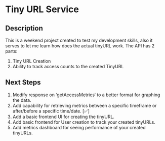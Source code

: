 # Tiny URL Service

## Description

This is a weekend project created to test my development skills, also it serves to let me learn how does the actual tinyURL work.  The API has 2 parts:

1. Tiny URL Creation
2. Ability to track access counts to the created TinyURL

## Next Steps

1. Modify response on ‘getAccessMetrics‘ to a better format for graphing the data.
2. Add capability for retrieving metrics between a specific timeframe or after/before a specific time/date. [✅]
3. Add a basic frontend UI for creating the tinyURL.
4. Add basic frontend for User creation to track your created tinyURLs.
5. Add metrics dashboard for seeing performance of your created tinyURLs.
